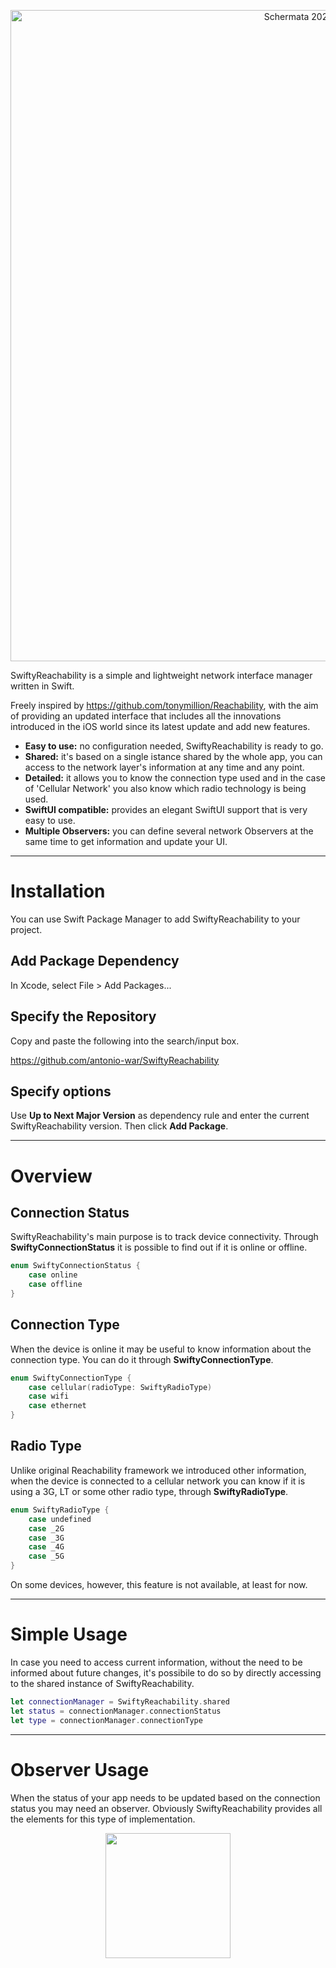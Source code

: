 <p align="center">
<img width="1042" alt="Schermata 2022-09-06 alle 10 04 08" src="https://user-images.githubusercontent.com/59933379/188581267-2457d49c-119f-4109-9573-b1069c40ad37.png">
</p>

SwiftyReachability is a simple and lightweight network interface manager written in Swift.

Freely inspired by https://github.com/tonymillion/Reachability, with the aim of providing an updated interface that includes all the innovations introduced in the iOS world since its latest update and add new features.

- **Easy to use:** no configuration needed, SwiftyReachability is ready to go.
- **Shared:** it's based on a single istance shared by the whole app, you can access to the network layer's information at any time and any point.
- **Detailed:** it allows you to know the connection type used and in the case of 'Cellular Network' you also know which radio technology is being used.
- **SwiftUI compatible:** provides an elegant SwiftUI support that is very easy to use.
- **Multiple Observers:** you can define several network Observers at the same time to get information and update your UI.

---

# Installation

You can use Swift Package Manager to add SwiftyReachability to your project.

## Add Package Dependency

In Xcode, select File > Add Packages...

## Specify the Repository

Copy and paste the following into the search/input box.

https://github.com/antonio-war/SwiftyReachability

## Specify options

Use **Up to Next Major Version** as dependency rule and enter the current SwiftyReachability version.
Then click **Add Package**.

---

# Overview

## Connection Status

SwiftyReachability's main purpose is to track device connectivity. Through **SwiftyConnectionStatus** it is possible to find out if it is online or offline.

```swift
enum SwiftyConnectionStatus {
    case online
    case offline
}
```

## Connection Type

When the device is online it may be useful to know information about the connection type. You can do it through **SwiftyConnectionType**.

```swift
enum SwiftyConnectionType {
    case cellular(radioType: SwiftyRadioType)
    case wifi
    case ethernet
}
```
## Radio Type

Unlike original Reachability framework we introduced other information, when the device is connected to a cellular network you can know if it is using a 3G, LT or some other radio type, through **SwiftyRadioType**.

```swift
enum SwiftyRadioType {
    case undefined
    case _2G
    case _3G
    case _4G
    case _5G
}
```
On some devices, however, this feature is not available, at least for now.

---

# Simple Usage

In case you need to access current information, without the need to be informed about future changes, it's possibile to do so by directly accessing to the shared instance of SwiftyReachability.

```swift
let connectionManager = SwiftyReachability.shared
let status = connectionManager.connectionStatus
let type = connectionManager.connectionType      
```
---

# Observer Usage

When the status of your app needs to be updated based on the connection status you may need an observer. Obviously SwiftyReachability provides all the elements for this type of implementation.

<p align="center">
<img src="https://user-images.githubusercontent.com/59933379/188596659-347dd5e7-3a8b-45dc-9e06-19c3bc716280.gif" width="200" />
</p>
